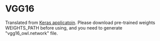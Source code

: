 # VGG16 

Translated from [Keras applicatoin](https://github.com/fchollet/keras/blob/master/keras/applications/vgg16.py). Please download pre-trained weights WEIGHTS_PATH before using, and you need to generate "vgg16\_owl.network" file. 

